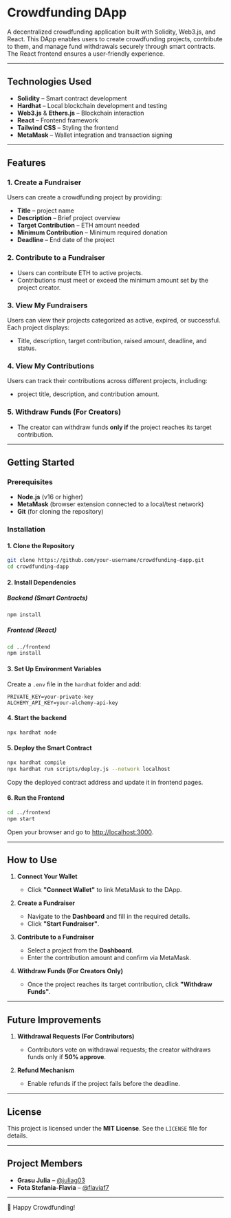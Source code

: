# Crowdfunding DApp

A decentralized crowdfunding application built with Solidity, Web3.js, and React. This DApp enables users to create crowdfunding projects, contribute to them, and manage fund withdrawals securely through smart contracts. The React frontend ensures a user-friendly experience.

---

## Technologies Used

- **Solidity** – Smart contract development
- **Hardhat** – Local blockchain development and testing
- **Web3.js** & **Ethers.js** – Blockchain interaction
- **React** – Frontend framework
- **Tailwind CSS** – Styling the frontend
- **MetaMask** – Wallet integration and transaction signing

---

## Features

### 1. Create a Fundraiser
Users can create a crowdfunding project by providing:
- **Title** – project name
- **Description** – Brief project overview
- **Target Contribution** – ETH amount needed
- **Minimum Contribution** – Minimum required donation
- **Deadline** – End date of the project

### 2. Contribute to a Fundraiser
- Users can contribute ETH to active projects.
- Contributions must meet or exceed the minimum amount set by the project creator.

### 3. View My Fundraisers
Users can view their projects categorized as active, expired, or successful. Each project displays:
- Title, description, target contribution, raised amount, deadline, and status.

### 4. View My Contributions
Users can track their contributions across different projects, including:
- project title, description, and contribution amount.

### 5. Withdraw Funds (For Creators)
- The creator can withdraw funds **only if** the project reaches its target contribution.

---

## Getting Started

### Prerequisites
- **Node.js** (v16 or higher)
- **MetaMask** (browser extension connected to a local/test network)
- **Git** (for cloning the repository)

### Installation

#### 1. Clone the Repository
```bash
git clone https://github.com/your-username/crowdfunding-dapp.git
cd crowdfunding-dapp
```

#### 2. Install Dependencies

##### Backend (Smart Contracts)
```bash
npm install
```

##### Frontend (React)
```bash
cd ../frontend
npm install
```

#### 3. Set Up Environment Variables
Create a `.env` file in the `hardhat` folder and add:
```plaintext
PRIVATE_KEY=your-private-key
ALCHEMY_API_KEY=your-alchemy-api-key
```

#### 4. Start the backend
```bash
npx hardhat node
```

#### 5. Deploy the Smart Contract
```bash
npx hardhat compile
npx hardhat run scripts/deploy.js --network localhost
```
Copy the deployed contract address and update it in frontend pages.

#### 6. Run the Frontend
```bash
cd ../frontend
npm start
```
Open your browser and go to [http://localhost:3000](http://localhost:3000).

---

## How to Use

1. **Connect Your Wallet**
   - Click **"Connect Wallet"** to link MetaMask to the DApp.

2. **Create a Fundraiser**
   - Navigate to the **Dashboard** and fill in the required details.
   - Click **"Start Fundraiser"**.

3. **Contribute to a Fundraiser**
   - Select a project from the **Dashboard**.
   - Enter the contribution amount and confirm via MetaMask.

4. **Withdraw Funds (For Creators Only)**
   - Once the project reaches its target contribution, click **"Withdraw Funds"**.

---

## Future Improvements

1. **Withdrawal Requests (For Contributors)**
   - Contributors vote on withdrawal requests; the creator withdraws funds only if **50% approve**.


2. **Refund Mechanism**
   - Enable refunds if the project fails before the deadline.

---

## License
This project is licensed under the **MIT License**. See the `LICENSE` file for details.

---

## Project Members
- **Grasu Julia** – [@juliag03](https://github.com/juliag03)
- **Fota Stefania-Flavia** – [@flaviaf7](https://github.com/flaviaf7)

---
🚀 Happy Crowdfunding!

